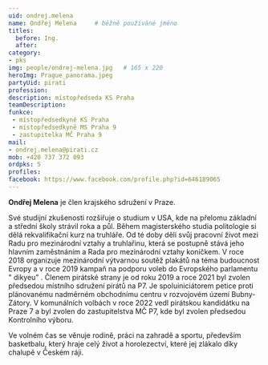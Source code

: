 ```yaml
---
uid: ondrej.melena
name: Ondřej Melena  	# běžně používáné jméno
titles:
  before: Ing. 
  after:
category:
- pks
img: people/ondrej-melena.jpg   # 165 x 220
heroImg: Prague_panorama.jpeg
partyUid: pirati
profession: 
description: místopředseda KS Praha
teamDescription:
funkce: 
 - místopředsedkyně KS Praha
 - místopředsedkyně MS Praha 9
 - zastupitelka MČ Praha 9
mail:
- ondrej.melena@pirati.cz
mob: +420 737 372 093
ordpks: 5
profiles:
facebook: https://www.facebook.com/profile.php?id=646189065
---
```


**Ondřej Melena** je člen krajského sdružení v Praze.

Své studijní zkušenosti rozšiřuje o studium v USA, kde na přelomu základní a střední školy strávil roka a půl. Během magisterského studia politologie si dělá rekvalifikační kurz na truhláře. Od té doby dělí svůj pracovní život mezi Radu pro mezinárodní vztahy a truhlařinu, která se postupně stává jeho hlavním zaměstnáním a Rada pro mezinárodní vztahy koníčkem. V roce 2018 organizuje mezinárodní výtvarnou soutěž plakátů na téma budoucnost Evropy a v roce 2019 kampaň na podporu voleb do Evropského parlamentu " dikyeu" . Členem pirátské strany je od roku 2019 a roce 2021 byl zvolen předsedou místního sdružení pirátů na P7. Je spoluiniciátorem petice proti plánovanému nadměrném obchodnímu centru v rozvojovém území Bubny-Zátory. V komunálních volbách v roce 2022 vedl pirátskou kandidátku na Praze 7 a byl zvolen do zastupitelstva MČ P7, kde byl zvolen předsedou Kontrolního výboru.

Ve volném čas se věnuje rodině, práci na zahradě a sportu, především basketbalu, který hraje celý život a horolezectví, které jej zlákalo díky chalupě v Českém ráji.

